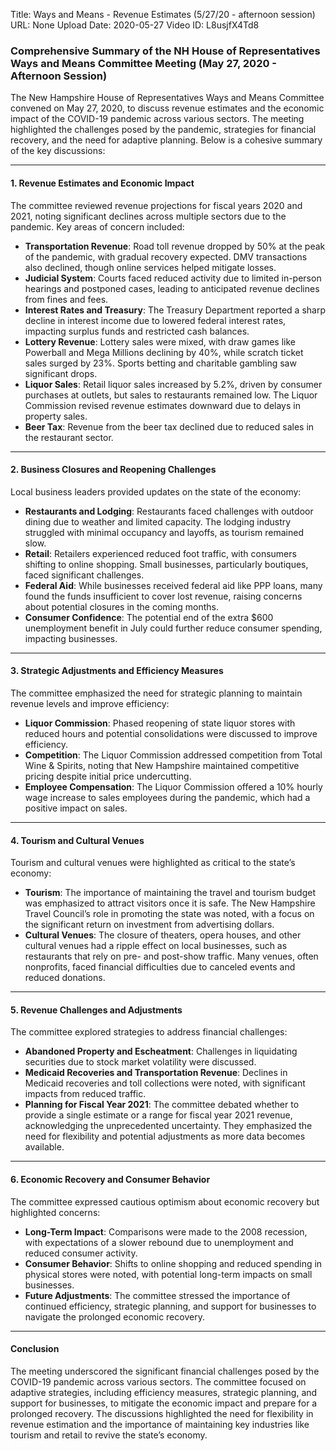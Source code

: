 Title: Ways and Means - Revenue Estimates (5/27/20 - afternoon session)
URL: None
Upload Date: 2020-05-27
Video ID: L8usjfX4Td8

### Comprehensive Summary of the NH House of Representatives Ways and Means Committee Meeting (May 27, 2020 - Afternoon Session)

The New Hampshire House of Representatives Ways and Means Committee convened on May 27, 2020, to discuss revenue estimates and the economic impact of the COVID-19 pandemic across various sectors. The meeting highlighted the challenges posed by the pandemic, strategies for financial recovery, and the need for adaptive planning. Below is a cohesive summary of the key discussions:

---

#### **1. Revenue Estimates and Economic Impact**
The committee reviewed revenue projections for fiscal years 2020 and 2021, noting significant declines across multiple sectors due to the pandemic. Key areas of concern included:

- **Transportation Revenue**: Road toll revenue dropped by 50% at the peak of the pandemic, with gradual recovery expected. DMV transactions also declined, though online services helped mitigate losses.
- **Judicial System**: Courts faced reduced activity due to limited in-person hearings and postponed cases, leading to anticipated revenue declines from fines and fees.
- **Interest Rates and Treasury**: The Treasury Department reported a sharp decline in interest income due to lowered federal interest rates, impacting surplus funds and restricted cash balances.
- **Lottery Revenue**: Lottery sales were mixed, with draw games like Powerball and Mega Millions declining by 40%, while scratch ticket sales surged by 23%. Sports betting and charitable gambling saw significant drops.
- **Liquor Sales**: Retail liquor sales increased by 5.2%, driven by consumer purchases at outlets, but sales to restaurants remained low. The Liquor Commission revised revenue estimates downward due to delays in property sales.
- **Beer Tax**: Revenue from the beer tax declined due to reduced sales in the restaurant sector.

---

#### **2. Business Closures and Reopening Challenges**
Local business leaders provided updates on the state of the economy:

- **Restaurants and Lodging**: Restaurants faced challenges with outdoor dining due to weather and limited capacity. The lodging industry struggled with minimal occupancy and layoffs, as tourism remained slow.
- **Retail**: Retailers experienced reduced foot traffic, with consumers shifting to online shopping. Small businesses, particularly boutiques, faced significant challenges.
- **Federal Aid**: While businesses received federal aid like PPP loans, many found the funds insufficient to cover lost revenue, raising concerns about potential closures in the coming months.
- **Consumer Confidence**: The potential end of the extra $600 unemployment benefit in July could further reduce consumer spending, impacting businesses.

---

#### **3. Strategic Adjustments and Efficiency Measures**
The committee emphasized the need for strategic planning to maintain revenue levels and improve efficiency:

- **Liquor Commission**: Phased reopening of state liquor stores with reduced hours and potential consolidations were discussed to improve efficiency.
- **Competition**: The Liquor Commission addressed competition from Total Wine & Spirits, noting that New Hampshire maintained competitive pricing despite initial price undercutting.
- **Employee Compensation**: The Liquor Commission offered a 10% hourly wage increase to sales employees during the pandemic, which had a positive impact on sales.

---

#### **4. Tourism and Cultural Venues**
Tourism and cultural venues were highlighted as critical to the state’s economy:

- **Tourism**: The importance of maintaining the travel and tourism budget was emphasized to attract visitors once it is safe. The New Hampshire Travel Council’s role in promoting the state was noted, with a focus on the significant return on investment from advertising dollars.
- **Cultural Venues**: The closure of theaters, opera houses, and other cultural venues had a ripple effect on local businesses, such as restaurants that rely on pre- and post-show traffic. Many venues, often nonprofits, faced financial difficulties due to canceled events and reduced donations.

---

#### **5. Revenue Challenges and Adjustments**
The committee explored strategies to address financial challenges:

- **Abandoned Property and Escheatment**: Challenges in liquidating securities due to stock market volatility were discussed.
- **Medicaid Recoveries and Transportation Revenue**: Declines in Medicaid recoveries and toll collections were noted, with significant impacts from reduced traffic.
- **Planning for Fiscal Year 2021**: The committee debated whether to provide a single estimate or a range for fiscal year 2021 revenue, acknowledging the unprecedented uncertainty. They emphasized the need for flexibility and potential adjustments as more data becomes available.

---

#### **6. Economic Recovery and Consumer Behavior**
The committee expressed cautious optimism about economic recovery but highlighted concerns:

- **Long-Term Impact**: Comparisons were made to the 2008 recession, with expectations of a slower rebound due to unemployment and reduced consumer activity.
- **Consumer Behavior**: Shifts to online shopping and reduced spending in physical stores were noted, with potential long-term impacts on small businesses.
- **Future Adjustments**: The committee stressed the importance of continued efficiency, strategic planning, and support for businesses to navigate the prolonged economic recovery.

---

#### **Conclusion**
The meeting underscored the significant financial challenges posed by the COVID-19 pandemic across various sectors. The committee focused on adaptive strategies, including efficiency measures, strategic planning, and support for businesses, to mitigate the economic impact and prepare for a prolonged recovery. The discussions highlighted the need for flexibility in revenue estimation and the importance of maintaining key industries like tourism and retail to revive the state’s economy.